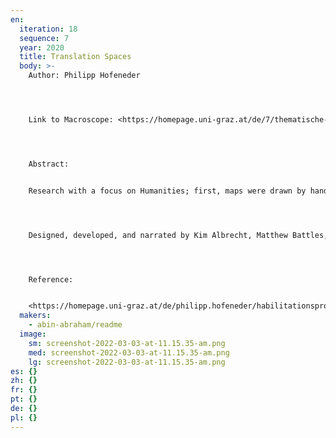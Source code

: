```yaml
---
en:
  iteration: 18
  sequence: 7
  year: 2020
  title: Translation Spaces
  body: >-
    Author: Philipp Hofeneder 




    Link to Macroscope: <https://homepage.uni-graz.at/de/7/thematische-landkarten/>




    Abstract:


    Research with a focus on Humanities; first, maps were drawn by hand, then worked out with the help of Illustrator; they consist of several layers (translator, one specific translational project, other translations of the translator); they allow us to reconstruct certain movement patterns and shed a new light on translation as a social activity. The topic of the following maps are the translators of a history of Russia (written by Nikolay Karamzin) and published between 1818 and 1829 in St. Petersburg. The five translators translated the text into German. 




    Designed, developed, and narrated by Kim Albrecht, Matthew Battles, Fabian Dinklage, and Sydney Lewis




    Reference:


    <https://homepage.uni-graz.at/de/philipp.hofeneder/habilitationsprojekt-a-cartography-of-translation/>
  makers:
    - abin-abraham/readme
  image:
    sm: screenshot-2022-03-03-at-11.15.35-am.png
    med: screenshot-2022-03-03-at-11.15.35-am.png
    lg: screenshot-2022-03-03-at-11.15.35-am.png
es: {}
zh: {}
fr: {}
pt: {}
de: {}
pl: {}
---
```

